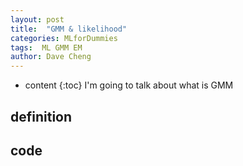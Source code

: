 ```yaml
---
layout: post
title:  "GMM & likelihood"
categories: MLforDummies
tags:  ML GMM EM
author: Dave Cheng
---
```


* content
{:toc}
I'm going to talk about what is GMM

## definition


## code

